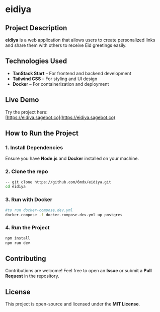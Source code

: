 # eidiya  

## Project Description  
**eidiya** is a web application that allows users to create personalized links and share them with others to receive Eid greetings easily.  

## Technologies Used  
- **TanStack Start** – For frontend and backend development  
- **Tailwind CSS** – For styling and UI design  
- **Docker** – For containerization and deployment  

## Live Demo  
Try the project here:  
[https://eidiya.sagebot.co](https://eidiya.sagebot.co)  

## How to Run the Project  

### 1. Install Dependencies  
Ensure you have **Node.js** and **Docker** installed on your machine.  

### 2. Clone the repo  
```sh
-- git clone https://github.com/6mdx/eidiya.git  
cd eidiya  
```  

### 3. Run with Docker  
```sh
#to run docker-compose.dev.yml
docker-compose -f docker-compose.dev.yml up postgres
```

### 4. Run the Project
```sh
npm install  
npm run dev   
```

## Contributing  
Contributions are welcome! Feel free to open an **Issue** or submit a **Pull Request** in the repository.  

## License  
This project is open-source and licensed under the **MIT License**.

